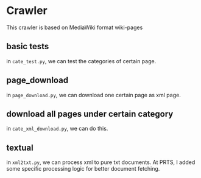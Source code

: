 # Crawler
This crawler is based on MediaWiki format wiki-pages

## basic tests
in `cate_test.py`, we can test the categories of certain page.

## page_download
in `page_download.py`, we can download one certain page as xml page.

## download all pages under certain category
in `cate_xml_download.py`, we can do this.

## textual
in `xml2txt.py`, we can process xml to pure txt documents. At PRTS, I added some specific processing logic for better document fetching.


